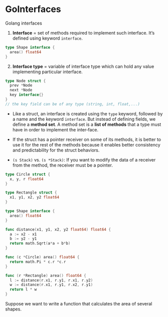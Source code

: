 # GoInterfaces
Golang interfaces


1. **Interface** = set of methods required to implement such interface. It’s defined using keyword `interface`.
```go
type Shape interface {
  area() float64
}
```

2. **Interface type** = variable of interface type which can hold any value implementing particular interface.
```go
type Node struct {
  prev *Node
  next *Node
  key interface{}
}
// the key field can be of any type (string, int, float,...)
```

* Like a struct, an interface is created using the `type` keyword, followed by a name and the keyword `interface`. But instead of defining fields, we define a **method set**. A method set is a **list of methods** that a type must have in order to implement the inter‐face.

* If the struct has a pointer receiver on some of its methods, it is better to use it for the rest of the methods because it enables better consistency and predictability for the struct behaviors.
* `(s Stack)` vs. `(s *Stack)`: If you want to modify the data of a receiver from the method, the receiver must be a pointer.

```go
type Circle struct {
  x, y, r float64
}

type Rectangle struct {
  x1, y1, x2, y2 float64
}

type Shape interface {
  area() float64
}

func distance(x1, y1, x2, y2 float64) float64 {
  a := x2 - x1
  b := y2 - y1
  return math.Sqrt(a*a + b*b)
}

func (c *Circle) area() float64 {
  return math.Pi * c.r *c.r
}

func (r *Rectangle) area() float64 {
  l := distance(r.x1, r.y1, r.x1, r.y2)
  w := distance(r.x1, r.y1, r.x2, r.y1)
  return l * w
}
```

Suppose we want to write a function that calculates the area of several shapes. 
